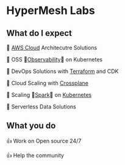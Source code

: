 # HyperMesh Labs

## What do I expect


:rocket: [AWS Cloud](https://aws.amazon.com/) Architecutre Solutions

:rocket: OSS :microscope:[Observability](https://radar.cncf.io/):microscope: on Kubernetes

:rocket: DevOps Solutions with [Terraform](https://www.terraform.io/) and CDK

:rocket: Cloud Scaling with [Crossplane](https://crossplane.io/)

:rocket: Scaling :star2:[Spark](https://spark.apache.org/):star2: on [Kubernetes](https://kubernetes.io/)

:rocket: Serverless Data Solutions

## What you do

:+1: Work on Open source 24/7

:+1: Help the community

